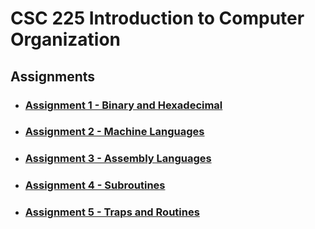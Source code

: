 # CSC 225 Introduction to Computer Organization

## Assignments
- ### [Assignment 1 - Binary and Hexadecimal](https://github.com/csc225spring22/asgn1-ishaansathaye)
- ### [Assignment 2 - Machine Languages](https://github.com/csc225spring22/asgn2-ishaansathaye)
- ### [Assignment 3 - Assembly Languages](https://github.com/csc225spring22/asgn3-ishaansathaye)
- ### [Assignment 4 - Subroutines](https://github.com/csc225spring22/asgn4-ishaansathaye)
- ### [Assignment 5 - Traps and Routines](https://github.com/csc225spring22/asgn5-ishaansathaye)